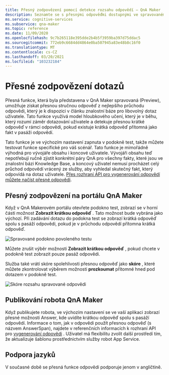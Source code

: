 ```yaml
---
title: Přesný zodpovězení pomocí detekce rozsahu odpovědí – QnA Maker
description: Seznamte se s přesnými odpověďmi dostupnými ve spravovaném QnA Maker.
ms.service: cognitive-services
ms.subservice: qna-maker
ms.topic: reference
ms.date: 11/09/2020
ms.openlocfilehash: 9c7b265118e395dde2b4b5f3959ba397d75ddac5
ms.sourcegitcommit: 772eb9c6684dd4864e0ba507945a83e48b8c16f0
ms.translationtype: MT
ms.contentlocale: cs-CZ
ms.lasthandoff: 03/20/2021
ms.locfileid: "103232184"
---
```

# <a name="precise-answering"></a>Přesné zodpovězení dotazů

Přesná funkce, která byla představena v QnA Maker spravovaná (Preview), umožňuje získat přesnou stručnou odpověď z nejlepšího průchodu odpovědi, který je k dispozici v článku znalostní báze pro libovolný dotaz uživatele. Tato funkce využívá model hloubkového učení, který je v běhu, který rozumí záměr dotazování uživatele a detekuje přesnou krátké odpověď v rámci odpovědi, pokud existuje krátká odpověď přítomná jako fakt v pasáži odpovědí. 

Tato funkce je ve výchozím nastavení zapnuta v podokně test, takže můžete testovat funkce specifické pro váš scénář. Tato funkce je mimořádně výhodná pro vývojáře obsahu i koncové uživatele. Vývojáři obsahu teď nepotřebují ručně zjistit konkrétní páry QnA pro všechny fakty, které jsou ve znalostní bázi Knowledge Base, a koncový uživatel nemusí procházet celý průchod odpovědí vrácený ze služby, aby vyhledal skutečný fakt, který odpovídá na dotaz uživatele. [Přes rozhraní API pro vygenerování odpovědí můžete načíst přesné odpovědi](How-To/metadata-generateanswer-usage.md#get-precise-answers-with-generateanswer-api).

## <a name="precise-answering-on-qna-maker-portal"></a>Přesný zodpovězení na portálu QnA Maker

Když v QnA Makerovém portálu otevřete podokno test, zobrazí se v horní části možnost **Zobrazit krátkou odpověď** . Tato možnost bude vybrána jako výchozí. Při zadávání dotazu do podokna test se zobrazí krátká odpověď spolu s pasáží odpovědi, pokud je v průchodu odpovědí přítomna krátká odpověď.
 
![Spravované podokno povoleného testu](../QnAMaker/media/conversational-context/test-pane-with-managed.png)

Můžete zrušit výběr možnosti **Zobrazit krátkou odpověď** , pokud chcete v podokně test zobrazit pouze pasáž odpovědi. 

Služba také vrátí skóre spolehlivosti přesnou odpověď jako **skóre** , které můžete zkontrolovat výběrem možnosti **prozkoumat** přítomné hned pod dotazem v podokně test.

![Skóre rozsahu spravované odpovědi](../QnAMaker/media/conversational-context/managed-answer-span-score.png)

## <a name="publishing-a-qna-maker-bot"></a>Publikování robota QnA Maker

Když publikujete robota, ve výchozím nastavení se ve vaší aplikaci zobrazí přesné možnosti Answer, kde uvidíte krátkou odpověď spolu s pasáží odpovědí. Informace o tom, jak v odpovědi použít přesnou odpověď (s názvem AnswerSpan), najdete v referenčních informacích k rozhraní API pro [vygenerování odpovědi](/rest/api/cognitiveservices/qnamakerv5.0-preview.1/knowledgebase/generateanswer#answerspan) . Uživatel má flexibilitu zvolit další prostředí tím, že aktualizuje šablonu prostřednictvím služby robot App Service. 

## <a name="language-support"></a>Podpora jazyků

V současné době se přesná funkce odpovědi podporuje jenom v angličtině.
